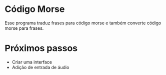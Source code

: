 # Código Morse
Esse programa traduz frases para código morse e também converte código morse para frases.

# Próximos passos
- Criar uma interface
- Adição de entrada de áudio
